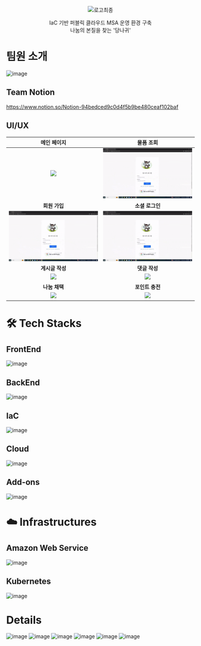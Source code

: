 <div align="center">

 ![로고최종](https://github.com/SSG-Donkey/.github/assets/50051891/b1b7f652-32ba-410c-832d-651a130c68dc)

  IaC 기반 퍼블릭 클라우드 MSA 운영 환경 구축<br>
  나눔의 본질을 찾는 '당나귀'
</div>


# 팀원 소개

![image](https://github.com/SSG-Donkey/.github/assets/50051891/b6b4301d-702d-47a0-be25-5277fd93d1a8)

## Team Notion
https://www.notion.so/Notion-94bedced9c0d4f5b9be480ceaf102baf



## UI/UX
| 메인 페이지 | 물품 조회 |
|:------------:|:------------:|
| <img src="https://github.com/SSG-Donkey/k8s-manifest-repo/assets/50051891/bbdd0bab-51fb-4f36-8401-6f2bbfab5a37?raw=true"  /> | <img src="https://github.com/namjyung/gif/blob/main/login.gif?raw=true" > | 
| **회원 가입** | **소셜 로그인** |
| <img src="https://github.com/namjyung/gif/blob/main/login.gif?raw=true"  /> | <img src="https://github.com/namjyung/gif/blob/main/login.gif?raw=true" > | 
| **게시글 작성** | **댓글 작성** |
| <img src="https://github.com/SSG-Donkey/k8s-manifest-repo/assets/50051891/50f56988-69a6-41a3-a2a5-58fa3e44f5a1?raw=true"  /> | <img src="https://github.com/SSG-Donkey/k8s-manifest-repo/assets/50051891/fe8eced6-c734-411c-afe0-f89dfe255d85?raw=true"  /> | 
| **나눔 채택** | **포인트 충전** |
| <img src="https://github.com/SSG-Donkey/k8s-manifest-repo/assets/50051891/d6432bf0-a25e-4078-8214-0c341a088536?raw=trueㅋ" /> | <img src="https://github.com/SSG-Donkey/k8s-manifest-repo/assets/50051891/114bf3c3-9133-4556-aa43-2917a8567411?raw=true"  /> | 


# 🛠 Tech Stacks
## FrontEnd
![image](https://github.com/SSG-Donkey/.github/assets/50051891/b74d5316-1a12-43a1-ae88-f4000f3aa270)


## BackEnd
![image](https://github.com/SSG-Donkey/.github/assets/50051891/cab77371-f3cd-4a5b-b685-21965da0f5ef)

## IaC
![image](https://github.com/SSG-Donkey/.github/assets/50051891/a85174d0-a96c-4574-a3e3-98e9a79ed37f)

## Cloud
![image](https://github.com/SSG-Donkey/.github/assets/50051891/2e51a711-d9a5-475b-84f1-bd603c783d1d)


## Add-ons
![image](https://github.com/SSG-Donkey/.github/assets/50051891/0256d493-82a5-4cbd-9f48-cc4f09258f17)


# ☁️ Infrastructures
## Amazon Web Service
![image](https://github.com/SSG-Donkey/.github/assets/50051891/8a6901db-5a35-4abd-8f52-39694694bc09)

## Kubernetes
![image](https://github.com/SSG-Donkey/.github/assets/50051891/f1de2c74-5367-4e78-abf6-0ca2cf99a04d)


# Details
![image](https://github.com/SSG-Donkey/.github/assets/50051891/b13282aa-db38-4fc6-83c2-f03637eb7114)
![image](https://github.com/SSG-Donkey/.github/assets/50051891/f982c427-42be-4d84-83bf-741b3187d756)
![image](https://github.com/SSG-Donkey/.github/assets/50051891/91af12cb-12ad-46be-84f0-d9c2ee34b8fa)
![image](https://github.com/SSG-Donkey/.github/assets/50051891/78ebf73e-ee2c-4a16-ab24-a685876cf3a2)
![image](https://github.com/SSG-Donkey/.github/assets/50051891/f558e3f3-ad17-443a-89fc-547a26e6de71)
![image](https://github.com/SSG-Donkey/.github/assets/50051891/e7d866a3-a378-4cf2-bc2b-cc2a8d505d5a)


